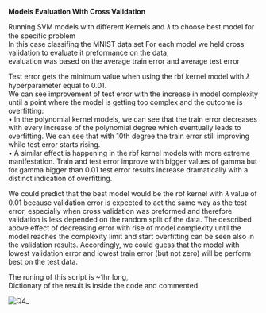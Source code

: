 **Models Evaluation With Cross Validation**

Running SVM models with different Kernels and 𝜆 to choose best model for the specific problem\
In this case classifing the MNIST data set
For each model we held cross validation to evaluate it preformance on the data,\
evaluation was based on the average train error and average test error

Test error gets the minimum value when using the rbf kernel model with 𝜆 hyperparameter equal to 0.01.\
We can see improvement of test error with the increase in model complexity until a point where the model is getting too complex and the outcome is overfitting:\
•	In the polynomial kernel models, we can see that the train error decreases with every increase of the polynomial degree which eventually leads to overfitting. We can see that with 10th degree the train error still improving while test error starts rising.\
•	A similar effect is happening in the rbf kernel models with more extreme manifestation. Train and test error improve with bigger values of gamma but for gamma bigger than 0.01 test error results increase dramatically with a distinct indication of overfitting.
	
We could predict that the best model would be the rbf kernel with 𝜆 value of 0.01 because validation error is expected to act the same way as the test error, especially when cross validation was preformed and therefore validation is less depended on the random split of the data.
The described above effect of decreasing error with rise of model complexity until the model reaches the complexity limit and start overfitting can be seen also in the validation results. Accordingly, we could guess that the model with lowest validation error and lowest train error (but not zero) will be perform best on the test data.

The runing of this script is ~1hr long,\
Dictionary of the result is inside the code and commented

![Q4_](https://user-images.githubusercontent.com/53649764/75095630-91a6a500-559f-11ea-92ec-8c56a5f616a6.png)
